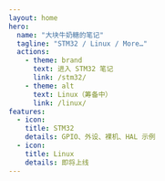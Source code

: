 ```yaml
---
layout: home
hero:
  name: "大块牛奶糖的笔记"
  tagline: "STM32 / Linux / More…"
  actions:
    - theme: brand
      text: 进入 STM32 笔记
      link: /stm32/
    - theme: alt
      text: Linux（筹备中）
      link: /linux/
features:
  - icon:
    title: STM32
    details: GPIO、外设、裸机、HAL 示例
  - icon:
    title: Linux
    details: 即将上线
---
```


